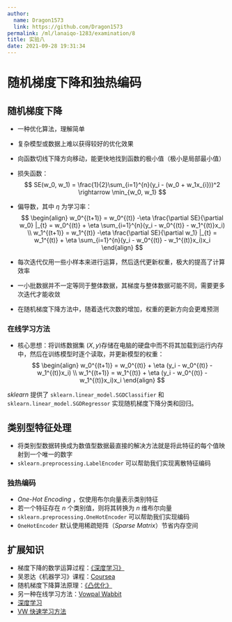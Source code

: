 ```yaml
---
author:
  name: Dragon1573
  link: https://github.com/Dragon1573
permalink: /ml/lanaiqo-1283/examination/8
title: 实验八
date: 2021-09-28 19:31:34
---
```


# 随机梯度下降和独热编码

## 随机梯度下降

- 一种优化算法，理解简单

- 复杂模型或数据上难以获得较好的优化效果

- 向函数切线下降方向移动，能更快地找到函数的极小值（极小是局部最小值）

- 损失函数：
  $$
  SE(w_0, w_1) = \frac{1}{2}\sum_{i=1}^{n}(y_i - (w_0 + w_1x_{i}))^2 \rightarrow \min_{w_0, w_1}
  $$

- 偏导数，其中 $\eta$ 为学习率：
  $$
  \begin{align}
  w_0^{(t+1)} = w_0^{(t)} -\eta \frac{\partial SE}{\partial w_0} |_{t}
  = w_0^{(t)} + \eta \sum_{i=1}^{n}(y_i - w_0^{(t)} - w_1^{(t)}x_i) \\
  w_1^{(t+1)} = w_1^{(t)} -\eta \frac{\partial SE}{\partial w_1} |_{t}
  = w_1^{(t)} + \eta \sum_{i=1}^{n}(y_i - w_0^{(t)} - w_1^{(t)}x_i)x_i
  \end{align}
  $$

- 每次迭代仅用一些小样本来进行运算，然后迭代更新权重，极大的提高了计算效率

- 一小批数据并不一定等同于整体数据，其梯度与整体数据可能不同，需要更多次迭代才能收敛

- 在随机梯度下降方法中，随着迭代次数的增加，权重的更新方向会更难预测

### 在线学习方法

- 核心思想：将训练数据集 $(X,y)$​ 存储在电脑的硬盘中而不将其加载到运行内存中，然后在训练模型时逐个读取，并更新模型的权重：
  $$
  \begin{align}
  w_0^{(t+1)} = w_0^{(t)} + \eta (y_i - w_0^{(t)} - w_1^{(t)}x_i) \\
  w_1^{(t+1)} = w_1^{(t)} + \eta (y_i - w_0^{(t)} - w_1^{(t)}x_i)x_i
  \end{align}
  $$

*sklearn* 提供了 `sklearn.linear_model.SGDClassifier` 和 `sklearn.linear_model.SGDRegressor` 实现随机梯度下降分类和回归。

## 类别型特征处理

- 将类别型数据转换成为数值型数据最直接的解决方法就是将此特征的每个值映射到一个唯一的数字
- `sklearn.preprocessing.LabelEncoder` 可以帮助我们实现离散特征编码

### 独热编码

- *One-Hot Encoding* ，仅使用布尔向量表示类别特征
- 若一个特征存在 $n$ 个类别值，则将其转换为 $n$ 维布尔向量
- `sklearn.preprocessing.OneHotEncoder` 可以帮助我们实现编码
- `OneHotEncoder` 默认使用稀疏矩阵（*Sparse Matrix*）节省内存空间

## 扩展知识

- 梯度下降的数学运算过程：[《深度学习》](http://www.deeplearningbook.org/contents/numerical.html)
- 吴恩达《机器学习》课程：[Coursea](https://www.coursera.org/learn/machine-learning)
- 随机梯度下降算法原理：[《凸优化》](https://www.amazon.com/Convex-Optimization-Stephen-Boyd/dp/0521833787)
- 另一种在线学习方法：[Vowpal Wabbit](https://github.com/JohnLangford/vowpal_wabbit/wiki)
- [深度学习](http://www.deeplearningbook.org/)
- [VW 快速学习方法](http://fastml.com/blog/categories/vw/)
